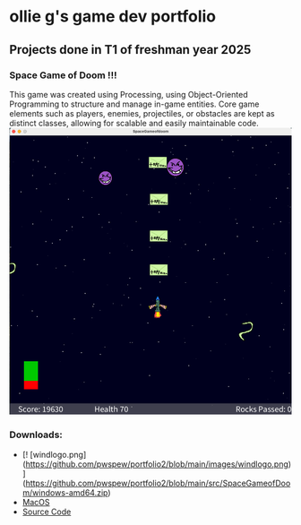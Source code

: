# ollie g's game dev portfolio 

## Projects done in T1 of freshman year 2025

### Space Game of Doom !!!

This game was created using Processing, using Object-Oriented Programming to structure and manage in-game entities. Core game elements such as players, enemies, projectiles, or obstacles are kept as distinct classes, allowing for scalable and easily maintainable code.
![Running Game](https://github.com/pwspew/portfolio2/blob/main/images/spacelook.png?raw=true)
### Downloads:
* [! [windlogo.png] (https://github.com/pwspew/portfolio2/blob/main/images/windlogo.png)] (https://github.com/pwspew/portfolio2/blob/main/src/SpaceGameofDoom/windows-amd64.zip)
* [MacOS](https://github.com/pwspew/portfolio2/blob/main/src/SpaceGameofDoom/macos-aarch64.zip)
* [Source Code]()
